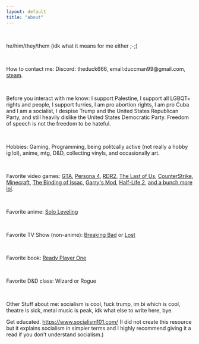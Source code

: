 ```yaml
---
layout: default
title: "about"
---
```


<div tag="infocontainer">
<div class="infos">
<br>
<p class="projects">he/him/they/them (idk what it means for me either ;-;)</p>
<br>
<p class="projects">How to contact me: Discord: theduck666, email:duccman99@gmail.com, <a href="https://steamcommunity.com/id/the-duck-quack-quack/">steam</a>.</p>
<br>
<p class="projects">Before you interact with me know: I support Palestine, I support all LGBQT+ rights and people, I support furries, I am pro abortion rights, I am pro Cuba and I am a socialist, I despise Trump and the United States Republican Party, and still heavily dislike the United States Democratic Party. Freedom of speech is not the freedom to be hateful.</p>
<br>
<p class="projects">Hobbies: Gaming, Programming, being politcally active (not really a hobby ig lol), anime, mtg, D&D, collecting vinyls, and occasionally art.</p>
<br>
<p class="projects">Favorite video games: <a href="https://www.rockstargames.com/games?franchise=grand-theft-auto">GTA</a>, <a href="https://store.steampowered.com/app/1113000/">Persona 4</a>, <a href="https://www.rockstargames.com/games/reddeadredemption2">RDR2</a>, <a href="https://www.playstation.com/en-us/the-last-of-us/">The Last of Us</a>, <a href="https://www.counter-strike.net/">CounterStrike</a>, <a href="https://minecraft.net">Minecraft</a>, <a href="https://www.nicalis.com/games/thebindingofisaacrepentance">The Binding of Issac</a>, <a href="https://gmod.facepunch.com/">Garry's Mod</a>, <a href="https://www.half-life.com/en/halflife2">Half-Life 2</a>, <a href="https://steamcommunity.com/id/the-duck-quack-quack/games/?tab=all">and a bunch more lol</a>.</p>
<br>
<p class="projects">Favorite anime: <a href="https://www.crunchyroll.com/series/GDKHZEJ0K/solo-leveling?srsltid=AfmBOopWtHsd6kZ-LvyYfVTDwW8Nf3bURdHMazPb05BLTMF2m7DYtSvN">Solo Leveling</a></p>
<br>
<p class="projects">Favorite TV Show (non-anime): <a href="https://www.sonypictures.com/tv/breakingbad">Breaking Bad</a> or <a href="https://abc.com/primetime/lost/index?pn=index">Lost</a></p>
<br>
<p class="projects">Favorite book: <a href="https://www.penguinrandomhouse.com/books/209887/ready-player-one-by-ernest-cline/">Ready Player One</a></p>
<br>
<p class="projects">Favorite D&D class: Wizard or Rogue</p>
<br>
<p class="projects">Other Stuff about me: socialism is cool, fuck trump, im bi which is cool, theatre is sick, metal music is peak, idk what else to write here, bye.<p>

<p class="projects">Get educated. <a href="https://www.socialism101.com/">https://www.socialism101.com/</a> (I did not create this resource but it explains socialism in simpler terms and I highly recommend giving it a read if you don't understand socialism.)<p>

